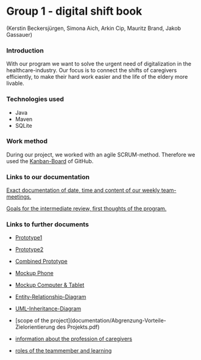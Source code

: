 # Group 1 - digital shift book
(Kerstin Beckersjürgen, Simona Aich, Arkin Cip, Mauritz Brand, Jakob Gassauer)


### Introduction
With our program we want to solve the urgent need of digitalization in the healthcare-industry. Our focus is to connect the shifts of caregivers efficiently, to make their hard work easier and the life of the eldery more livable.


### Technologies used
* Java 
* Maven 
* SQLite


### Work method
During our project, we worked with an agile SCRUM-method. Therefore we used the [Kanban-Board](https://github.com/JakobGassauer/ATdIT_Group1/projects/1) of GitHub.



### Links to our documentation
[Exact documentation of date, time and content of our weekly team-meetings.](documentation/documentation.txt)

[Goals for the intermediate review, first thoughts of the program.](documentation/procedure.txt)


### Links to further documents
* [Prototype1](documentation/prototyp/prototyp1.png)
* [Prototype2](documentation/prototyp/prototyp2.png)
* [Combined Prototype](documentation/prototyp/prototyp_combined.jpg)

* [Mockup Phone](documentation/mockup/mockup_computer&tablet.jpg)
* [Mockup Computer & Tablet](documentation/mockup/mockup_phone.jpg)

* [Entity-Relationship-Diagram](documentation/ERD.png)
* [UML-Inheritance-Diagram](documentation/Vererbungsdiagramm.png)

* [scope of the project](documentation/Abgrenzung-Vorteile-Zielorientierung des Projekts.pdf)
* [information about the profession of caregivers](documentation/BerufPflegekraft.pdf)
* [roles of the teammember and learning](documentation/roles_learnings.txt)


















